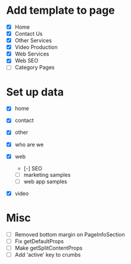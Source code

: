 # Add template to page
- [x] Home
- [x] Contact Us
- [x] Other Services
- [x] Video Production
- [x] Web Services
- [x] Web SEO
- [ ] Category Pages

# Set up data
- [x] home
- [x] contact
- [x] other
- [x] who are we
- [x] web
  - [-] SEO
  - [ ] marketing samples
  - [ ] web app samples
- [x] video



# Misc
- [ ] Removed bottom margin on PageInfoSection
- [ ] Fix getDefaultProps
- [ ] Make getSplitContentProps
- [ ] Add 'active' key to crumbs
